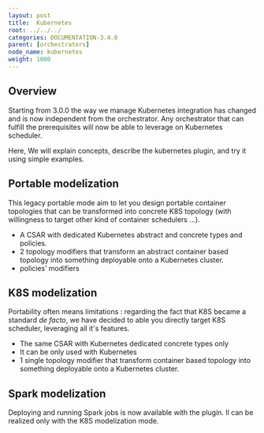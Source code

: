 ```yaml
---
layout: post
title:  Kubernetes
root: ../../../
categories: DOCUMENTATION-3.4.0
parent: [orchestrators]
node_name: kubernetes
weight: 1000
---
```


## Overview

Starting from 3.0.0 the way we manage Kubernetes integration has changed and is now independent from the orchestrator. Any orchestrator that can fulfill the prerequisites will now be able to leverage on Kubernetes scheduler.

Here, We will explain concepts, describe the kubernetes plugin, and try it using simple examples.

## Portable modelization

This legacy portable mode aim to let you design portable container topologies that can be transformed into concrete K8S topology (with willingness to target other kind of container schedulers ...).

- A CSAR with dedicated Kubernetes abstract and concrete types and policies.
- 2 topology modifiers that transform an abstract container based topology into something deployable onto a Kubernetes cluster.
- policies’ modifiers

## K8S modelization

Portability often means limitations : regarding the fact that K8S became a standard _de facto_, we have decided to able you directly target K8S scheduler, leveraging all it's features.

- The same CSAR with Kubernetes dedicated concrete types only
- It can be only used with Kubernetes
- 1 single topology modifier that transform container based topology into something deployable onto a Kubernetes cluster.


## Spark modelization
Deploying and running Spark jobs is now available with the plugin. Il can be realized only with the K8S modelization mode.
